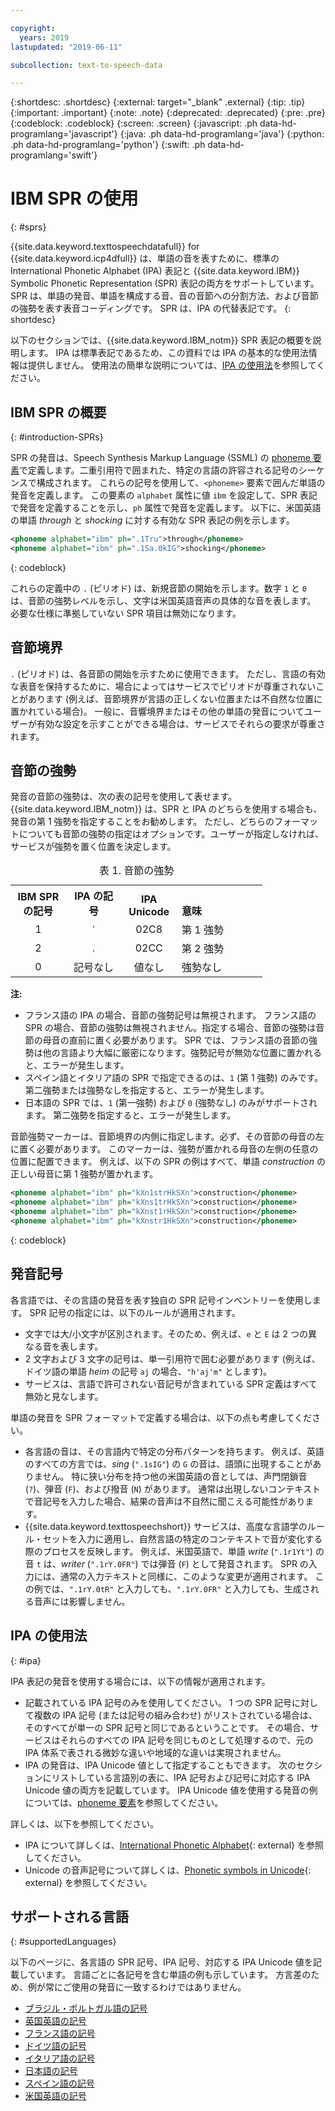 ```yaml
---

copyright:
  years: 2019
lastupdated: "2019-06-11"

subcollection: text-to-speech-data

---
```


{:shortdesc: .shortdesc}
{:external: target="_blank" .external}
{:tip: .tip}
{:important: .important}
{:note: .note}
{:deprecated: .deprecated}
{:pre: .pre}
{:codeblock: .codeblock}
{:screen: .screen}
{:javascript: .ph data-hd-programlang='javascript'}
{:java: .ph data-hd-programlang='java'}
{:python: .ph data-hd-programlang='python'}
{:swift: .ph data-hd-programlang='swift'}

# IBM SPR の使用
{: #sprs}

{{site.data.keyword.texttospeechdatafull}} for {{site.data.keyword.icp4dfull}} は、単語の音を表すために、標準の International Phonetic Alphabet (IPA) 表記と {{site.data.keyword.IBM}} Symbolic Phonetic Representation (SPR) 表記の両方をサポートしています。SPR は、単語の発音、単語を構成する音、音の音節への分割方法、および音節の強勢を表す表音コーディングです。 SPR は、IPA の代替表記です。
{: shortdesc}

以下のセクションでは、{{site.data.keyword.IBM_notm}} SPR 表記の概要を説明します。 IPA は標準表記であるため、この資料では IPA の基本的な使用法情報は提供しません。 使用法の簡単な説明については、[IPA の使用法](#ipa)を参照してください。

## IBM SPR の概要
{: #introduction-SPRs}

SPR の発音は、Speech Synthesis Markup Language (SSML) の [phoneme 要素](/docs/services/text-to-speech-data?topic=text-to-speech-data-elements#phoneme_element)で定義します。二重引用符で囲まれた、特定の言語の許容される記号のシーケンスで構成されます。 これらの記号を使用して、`<phoneme>` 要素で囲んだ単語の発音を定義します。 この要素の `alphabet` 属性に値 `ibm` を設定して、SPR 表記で発音を定義することを示し、`ph` 属性で発音を定義します。 以下に、米国英語の単語 *through* と *shocking* に対する有効な SPR 表記の例を示します。

```xml
<phoneme alphabet="ibm" ph=".1Tru">through</phoneme>
<phoneme alphabet="ibm" ph=".1Sa.0kIG">shocking</phoneme>
```
{: codeblock}

これらの定義中の `.` (ピリオド) は、新規音節の開始を示します。数字 `1` と `0` は、音節の強勢レベルを示し、文字は米国英語音声の具体的な音を表します。 必要な仕様に準拠していない SPR 項目は無効になります。

## 音節境界

`.` (ピリオド) は、各音節の開始を示すために使用できます。 ただし、言語の有効な表音を保持するために、場合によってはサービスでピリオドが尊重されないことがあります (例えば、音節境界が言語の正しくない位置または不自然な位置に置かれている場合)。 一般に、音響境界またはその他の単語の発音についてユーザーが有効な設定を示すことができる場合は、サービスでそれらの要求が尊重されます。

## 音節の強勢

発音の音節の強勢は、次の表の記号を使用して表せます。 {{site.data.keyword.IBM_notm}} は、SPR と IPA のどちらを使用する場合も、発音の第 1 強勢を指定することをお勧めします。 ただし、どちらのフォーマットについても音節の強勢の指定はオプションです。ユーザーが指定しなければ、サービスが強勢を置く位置を決定します。

<table style="width:80%">
  <caption>表 1. 音節の強勢</caption>
  <tr>
    <th style="width:22%; text-align:center; vertical-align:bottom">
      IBM SPR の記号
    </th>
    <th style="width:22%; text-align:center; vertical-align:bottom">
      IPA の記号
    </th>
    <th style="width:22%; text-align:center; vertical-align:bottom">
      IPA Unicode
    </th>
    <th style="text-align:left; vertical-align:bottom">
      意味
    </th>
  </tr>
  <tr>
    <td style="text-align:center">
      1
    </td>
    <td style="text-align:center">
      <code>&#712;</code>
    </td>
    <td style="text-align:center">
      02C8
    </td>
    <td>
      第 1 強勢
    </td>
  </tr>
  <tr>
    <td style="text-align:center">
      2
    </td>
    <td style="text-align:center">
      <code>&#716;</code>
    </td>
    <td style="text-align:center">
      02CC
    </td>
    <td>
      第 2 強勢
    </td>
  </tr>
  <tr>
    <td style="text-align:center">
      0
    </td>
    <td style="text-align:center">記号なし</td>
    <td style="text-align:center">値なし</td>
    <td>
      強勢なし
    </td>
  </tr>
</table>

**注:**

-   フランス語の IPA の場合、音節の強勢記号は無視されます。 フランス語の SPR の場合、音節の強勢は無視されません。指定する場合、音節の強勢は音節の母音の直前に置く必要があります。 SPR では、フランス語の音節の強勢は他の言語より大幅に厳密になります。強勢記号が無効な位置に置かれると、エラーが発生します。
-   スペイン語とイタリア語の SPR で指定できるのは、`1` (第 1 強勢) のみです。 第二強勢または強勢なしを指定すると、エラーが発生します。
-   日本語の SPR では、`1` (第一強勢) および `0` (強勢なし) のみがサポートされます。 第二強勢を指定すると、エラーが発生します。

音節強勢マーカーは、音節境界の内側に指定します。必ず、その音節の母音の左に置く必要があります。 このマーカーは、強勢が置かれる母音の左側の任意の位置に配置できます。 例えば、以下の SPR の例はすべて、単語 *construction* の正しい母音に第 1 強勢が置かれます。

```xml
<phoneme alphabet="ibm" ph="kXn1strHkSXn">construction</phoneme>
<phoneme alphabet="ibm" ph="kXns1trHkSXn">construction</phoneme>
<phoneme alphabet="ibm" ph="kXnst1rHkSXn">construction</phoneme>
<phoneme alphabet="ibm" ph="kXnstr1HkSXn">construction</phoneme>
```
{: codeblock}

## 発音記号

各言語では、その言語の発音を表す独自の SPR 記号インベントリーを使用します。 SPR 記号の指定には、以下のルールが適用されます。

-   文字では大/小文字が区別されます。そのため、例えば、`e` と `E` は 2 つの異なる音を表します。
-   2 文字および 3 文字の記号は、単一引用符で囲む必要があります (例えば、ドイツ語の単語 *heim* の記号 `aj` の場合、`"h'aj'm"` とします)。
-   サービスは、言語で許可されない音記号が含まれている SPR 定義はすべて無効と見なします。

単語の発音を SPR フォーマットで定義する場合は、以下の点も考慮してください。

-   各言語の音は、その言語内で特定の分布パターンを持ちます。 例えば、英語のすべての方言では、*sing* (`".1sIG"`) の `G` の音は、語頭に出現することがありません。 特に狭い分布を持つ他の米国英語の音としては、声門閉鎖音 (`?`)、弾音 (`F`)、および撥音 (`N`) があります。 通常は出現しないコンテキストで音記号を入力した場合、結果の音声は不自然に聞こえる可能性があります。
-   {{site.data.keyword.texttospeechshort}} サービスは、高度な言語学のルール・セットを入力に適用し、自然言語の特定のコンテキストで音が変化する際のプロセスを反映します。 例えば、米国英語で、単語 *write* (`".1r1Yt"`) の音 `t` は、*writer* (`".1rY.0FR"`) では弾音 (`F`) として発音されます。 SPR の入力には、通常の入力テキストと同様に、このような変更が適用されます。 この例では、`".1rY.0tR"` と入力しても、`".1rY.0FR"` と入力しても、生成される音声には影響しません。

## IPA の使用法
{: #ipa}

IPA 表記の発音を使用する場合には、以下の情報が適用されます。

-   記載されている IPA 記号のみを使用してください。 1 つの SPR 記号に対して複数の IPA 記号 (または記号の組み合わせ) がリストされている場合は、そのすべてが単一の SPR 記号と同じであるということです。 その場合、サービスはそれらのすべての IPA 記号を同じものとして処理するので、元の IPA 体系で表される微妙な違いや地域的な違いは実現されません。
-   IPA の発音は、IPA Unicode 値として指定することもできます。 次のセクションにリストしている言語別の表に、IPA 記号および記号に対応する IPA Unicode 値の両方を記載しています。 IPA Unicode 値を使用する発音の例については、[phoneme 要素](/docs/services/text-to-speech-data?topic=text-to-speech-data-elements#phoneme_element)を参照してください。

詳しくは、以下を参照してください。

-   IPA について詳しくは、[International Phonetic Alphabet](https://wikipedia.org/wiki/International_Phonetic_Alphabet){: external} を参照してください。
-   Unicode の音声記号について詳しくは、[Phonetic symbols in Unicode](https://wikipedia.org/wiki/Phonetic_symbols_in_Unicode){: external} を参照してください。

## サポートされる言語
{: #supportedLanguages}

以下のページに、各言語の SPR 記号、IPA 記号、対応する IPA Unicode 値を記載しています。 言語ごとに各記号を含む単語の例も示しています。 方言差のため、例が常にご使用の発音に一致するわけではありません。

-   [ブラジル・ポルトガル語の記号](/docs/services/text-to-speech-data?topic=text-to-speech-data-ptSymbols)
-   [英国英語の記号](/docs/services/text-to-speech-data?topic=text-to-speech-data-gbSymbols)
-   [フランス語の記号](/docs/services/text-to-speech-data?topic=text-to-speech-data-frSymbols)
-   [ドイツ語の記号](/docs/services/text-to-speech-data?topic=text-to-speech-data-deSymbols)
-   [イタリア語の記号](/docs/services/text-to-speech-data?topic=text-to-speech-data-itSymbols)
-   [日本語の記号](/docs/services/text-to-speech-data?topic=text-to-speech-data-jaSymbols)
-   [スペイン語の記号](/docs/services/text-to-speech-data?topic=text-to-speech-data-esSymbols)
-   [米国英語の記号](/docs/services/text-to-speech-data?topic=text-to-speech-data-usSymbols)
